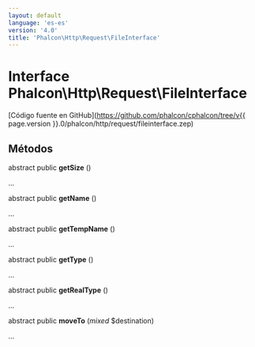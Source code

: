 ```yaml
---
layout: default
language: 'es-es'
version: '4.0'
title: 'Phalcon\Http\Request\FileInterface'
---
```

# Interface **Phalcon\Http\Request\FileInterface**

[Código fuente en GitHub](https://github.com/phalcon/cphalcon/tree/v{{ page.version }}.0/phalcon/http/request/fileinterface.zep)

## Métodos

abstract public **getSize** ()

...

abstract public **getName** ()

...

abstract public **getTempName** ()

...

abstract public **getType** ()

...

abstract public **getRealType** ()

...

abstract public **moveTo** (*mixed* $destination)

...
